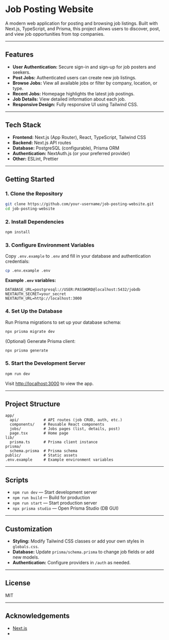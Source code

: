 # Job Posting Website

A modern web application for posting and browsing job listings. Built with Next.js, TypeScript, and Prisma, this project allows users to discover, post, and view job opportunities from top companies.

---

## Features

- **User Authentication:** Secure sign-in and sign-up for job posters and seekers.
- **Post Jobs:** Authenticated users can create new job listings.
- **Browse Jobs:** View all available jobs or filter by company, location, or type.
- **Recent Jobs:** Homepage highlights the latest job postings.
- **Job Details:** View detailed information about each job.
- **Responsive Design:** Fully responsive UI using Tailwind CSS.

---

## Tech Stack

- **Frontend:** Next.js (App Router), React, TypeScript, Tailwind CSS
- **Backend:** Next.js API routes
- **Database:** PostgreSQL (configurable), Prisma ORM
- **Authentication:** NextAuth.js (or your preferred provider)
- **Other:** ESLint, Prettier

---

## Getting Started

### 1. Clone the Repository

```sh
git clone https://github.com/your-username/job-posting-website.git
cd job-posting-website
```

### 2. Install Dependencies

```sh
npm install
```

### 3. Configure Environment Variables

Copy `.env.example` to `.env` and fill in your database and authentication credentials:

```sh
cp .env.example .env
```

**Example `.env` variables:**

```
DATABASE_URL=postgresql://USER:PASSWORD@localhost:5432/jobdb
NEXTAUTH_SECRET=your_secret
NEXTAUTH_URL=http://localhost:3000
```

### 4. Set Up the Database

Run Prisma migrations to set up your database schema:

```sh
npx prisma migrate dev
```

(Optional) Generate Prisma client:

```sh
npx prisma generate
```

### 5. Start the Development Server

```sh
npm run dev
```

Visit [http://localhost:3000](http://localhost:3000) to view the app.

---

## Project Structure

```
app/
  api/           # API routes (job CRUD, auth, etc.)
  components/    # Reusable React components
  jobs/          # Jobs pages (list, details, post)
  page.tsx       # Home page
lib/
  prisma.ts      # Prisma client instance
prisma/
  schema.prisma  # Prisma schema
public/          # Static assets
.env.example     # Example environment variables
```

---

## Scripts

- `npm run dev` — Start development server
- `npm run build` — Build for production
- `npm run start` — Start production server
- `npx prisma studio` — Open Prisma Studio (DB GUI)

---

## Customization

- **Styling:** Modify Tailwind CSS classes or add your own styles in `globals.css`.
- **Database:** Update `prisma/schema.prisma` to change job fields or add new models.
- **Authentication:** Configure providers in `/auth` as needed.

---

## License

MIT

---

## Acknowledgements

- [Next.js](https://nextjs.org/)
-
